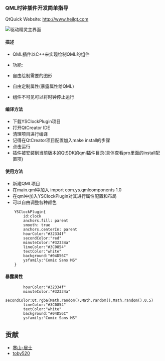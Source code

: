 ### QML时钟插件开发简单指导

QtQuick Website: http://www.heilqt.com


![驱动精灵主界面](http://7qn7mv.com1.z0.glb.clouddn.com/qtquickdriver.png)

#### 描述

* QML插件以C++来实现绘制QML的组件

* 功能:

* 自由绘制需要的图形
* 自由定制属性(暴露属性给QML)
* 组件不可见可以将时钟停止运行


#### 编译方法

* 下载YSClockPlugin项目
* 打开QtCreator IDE
* 清理项目进行编译
* 记得在QtCreator项目配置加入make install的步骤
* 点击运行
* 插件被安装到当前版本的QtSDK的qml插件目录(具体查看pro里面的install配置项)

#### 使用方法

* 新建QML项目
* 在main.qml中加入 import com.ys.qmlcomponents 1.0
* 在qml中加入YSClockPlugin对其进行属性配置和布局
* 可以自由调整各种颜色

```
    YSClockPlugin{
        id:clock
        anchors.fill: parent
        smooth: true
        anchors.centerIn: parent
        hourColor:"#32334f"
        secondColor:"red"
        minuteColor:"#32334a"
        lineColor:"#3C0854"
        textColor:"white"
        background:"#04D56C"
        ysfamily:"Comic Sans MS"
    }
```

#### 暴露属性
```
        hourColor:"#32334f"
        minuteColor:"#32334a"
        secondColor:Qt.rgba(Math.random(),Math.random(),Math.random(),0.5)
        lineColor:"#3C0854"
        textColor:"white"
        background:"#04D56C"
        ysfamily:"Comic Sans MS"

```

## 贡献

* [寒山-居士](https://github.com/toby20130333)
* [toby520](http://www.heilqt.com)
